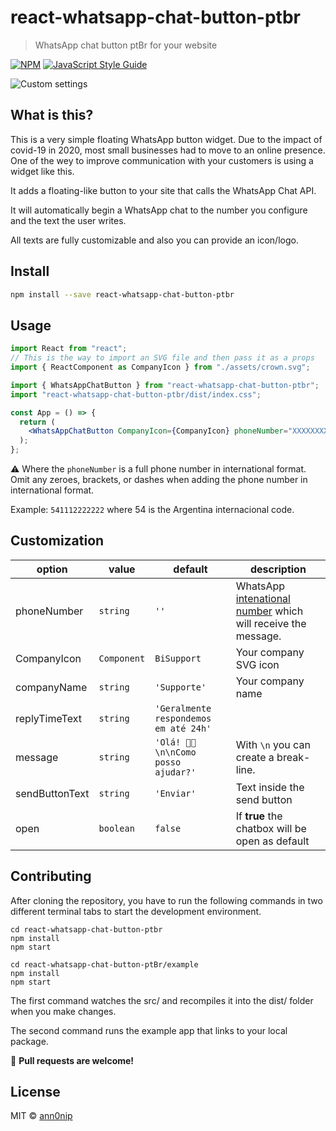 # react-whatsapp-chat-button-ptbr

> WhatsApp chat button ptBr for your website

[![NPM](https://img.shields.io/npm/v/react-whatsapp-widget.svg)](https://www.npmjs.com/package/react-whatsapp-chat-button-ptbr) [![JavaScript Style Guide](https://img.shields.io/badge/code_style-standard-brightgreen.svg)](https://standardjs.com)

![Custom settings](https://i.ibb.co/kDSbsXb/Screen-Shot-2020-10-29-at-02-01-31.png)

## What is this?

This is a very simple floating WhatsApp button widget. Due to the impact of covid-19 in 2020, most small businesses had to move to an online presence. One of the wey to improve communication with your customers is using a widget like this.

It adds a floating-like button to your site that calls the WhatsApp Chat API.

It will automatically begin a WhatsApp chat to the number you configure and the text the user writes.

All texts are fully customizable and also you can provide an icon/logo.

## Install

```bash
npm install --save react-whatsapp-chat-button-ptbr
```

## Usage

```jsx
import React from "react";
// This is the way to import an SVG file and then pass it as a props
import { ReactComponent as CompanyIcon } from "./assets/crown.svg";

import { WhatsAppChatButton } from "react-whatsapp-chat-button-ptbr";
import "react-whatsapp-chat-button-ptbr/dist/index.css";

const App = () => {
  return (
    <WhatsAppChatButton CompanyIcon={CompanyIcon} phoneNumber="XXXXXXXXXX" />
  );
};
```

⚠️ Where the `phoneNumber` is a full phone number in international format. Omit any zeroes, brackets, or dashes when adding the phone number in international format.

Example: `541112222222` where 54 is the Argentina internacional code.

## Customization

| option         | value       | default                               | description                                                                                                  |
| -------------- | ----------- | ------------------------------------- | ------------------------------------------------------------------------------------------------------------ |
| phoneNumber    | `string`    | `''`                                  | WhatsApp [intenational number](https://faq.whatsapp.com/en/general/21016748) which will receive the message. |
| CompanyIcon    | `Component` | `BiSupport`                           | Your company SVG icon                                                                                        |
| companyName    | `string`    | `'Supporte'`                          | Your company name                                                                                            |
| replyTimeText  | `string`    | `'Geralmente respondemos em até 24h'` |
| message        | `string`    | `'Olá! 👋🏼 \n\nComo posso ajudar?'`    | With `\n` you can create a break-line.                                                                       |
| sendButtonText | `string`    | `'Enviar'`                            | Text inside the send button                                                                                  |
| open           | `boolean`   | `false`                               | If **true** the chatbox will be open as default                                                              |

## Contributing

After cloning the repository, you have to run the following commands in two different terminal tabs to start the development environment.

```
cd react-whatsapp-chat-button-ptbr
npm install
npm start
```

```
cd react-whatsapp-chat-button-ptBr/example
npm install
npm start
```

The first command watches the src/ and recompiles it into the dist/ folder when you make changes.

The second command runs the example app that links to your local package.

🚀 **Pull requests are welcome!**

## License

MIT © [ann0nip](https://github.com/ann0nip)

